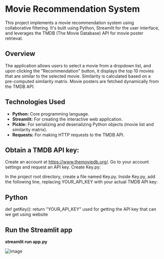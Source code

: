# Movie Recommendation System

This project implements a movie recommendation system using collaborative filtering.  It's built using Python, Streamlit for the user interface, and leverages the TMDB (The Movie Database) API for movie poster retrieval.

## Overview

The application allows users to select a movie from a dropdown list, and upon clicking the "Recommendation" button, it displays the top 10 movies that are similar to the selected movie. Similarity is calculated based on a pre-computed similarity matrix.  Movie posters are fetched dynamically from the TMDB API.

## Technologies Used

* **Python:** Core programming language.
* **Streamlit:**  For creating the interactive web application.
* **Pickle:** For serializing and deserializing Python objects (movie list and similarity matrix).
* **Requests:** For making HTTP requests to the TMDB API.

## Obtain a TMDB API key:

Create an account at https://www.themoviedb.org/.
Go to your account settings and request an API key.
Create Key.py:

In the project root directory, create a file named Key.py.
Inside Key.py, add the following line, replacing YOUR_API_KEY with your actual TMDB API key:
<!-- end list -->

## Python

def getKey():
    return "YOUR_API_KEY"
used for getting the API key that can we get using website

## Run the Streamlit app

**streamlit run app.py**

![image](https://github.com/user-attachments/assets/75cbfaa4-d2e9-4519-85bc-c58c91e30586)
